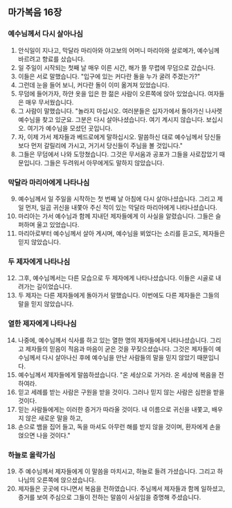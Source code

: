 ## 마가복음 16장

### 예수님께서 다시 살아나심
1. 안식일이 지나고, 막달라 마리아와 야고보의 어머니 마리아와 살로메가, 예수님께 바르려고 향료를 샀습니다.
2. 일 주일이 시작되는 첫째 날 매우 이른 시간, 해가 뜰 무렵에 무덤으로 갔습니다.
3. 이들은 서로 말했습니다. "입구에 있는 커다란 돌을 누가 굴려 주겠는가?"
4. 그런데 눈을 들어 보니, 커다란 돌이 이미 옮겨져 있었습니다.
5. 무덤에 들어가자, 하얀 옷을 입은 한 젊은 사람이 오른쪽에 앉아 있었습니다. 여자들은 매우 무서웠습니다.
6. 그 사람이 말했습니다. "놀라지 마십시오. 여러분들은 십자가에서 돌아가신 나사렛 예수님을 찾고 있군요. 그분은 다시 살아나셨습니다. 여기 계시지 않습니다. 보십시오. 여기가 예수님을 모셨던 곳입니다.
7. 자, 이제 가서 제자들과 베드로에게 말하십시오. 말씀하신 대로 예수님께서 당신들보다 먼저 갈릴리에 가시고, 거기서 당신들이 주님을 볼 것입니다."
8. 그들은 무덤에서 나와 도망쳤습니다. 그것은 무서움과 공포가 그들을 사로잡았기 때문입니다. 그들은 두려워서 아무에게도 말하지 않았습니다.
### 막달라 마리아에게 나타나심
9. 예수님께서 일 주일을 시작하는 첫 번째 날 아침에 다시 살아나셨습니다. 그리고 제일 먼저, 일곱 귀신을 내쫓아 주신 적이 있는 막달라 마리아에게 나타나셨습니다.
10. 마리아는 가서 예수님과 함께 지내던 제자들에게 이 사실을 알렸습니다. 그들은 슬퍼하며 울고 있었습니다.
11. 마리아로부터 예수님께서 살아 계시며, 예수님을 뵈었다는 소리를 듣고도, 제자들은 믿지 않았습니다.
### 두 제자에게 나타나심
12. 그후, 예수님께서는 다른 모습으로 두 제자에게 나타나셨습니다. 이들은 시골로 내려가는 길이었습니다.
13. 두 제자는 다른 제자들에게 돌아가서 말했습니다. 이번에도 다른 제자들은 그들의 말을 믿지 않았습니다.
### 열한 제자에게 나타나심
14. 나중에, 예수님께서 식사를 하고 있는 열한 명의 제자들에게 나타나셨습니다. 그리고 제자들의 믿음이 적음과 마음이 굳은 것을 꾸짖으셨습니다. 그것은 제자들이 예수님께서 다시 살아나신 후에 예수님을 만난 사람들의 말을 믿지 않았기 때문입니다.
15. 예수님께서 제자들에게 말씀하셨습니다. "온 세상으로 가거라. 온 세상에 복음을 전하여라.
16. 믿고 세례를 받는 사람은 구원을 받을 것이다. 그러나 믿지 않는 사람은 심판을 받을 것이다.
17. 믿는 사람들에게는 이러한 증거가 따라올 것이다. 내 이름으로 귀신을 내쫓고, 배우지 않은 새로운 말을 하고,
18. 손으로 뱀을 집어 들고, 독을 마셔도 아무런 해를 받지 않을 것이며, 환자에게 손을 얹으면 나을 것이다."
### 하늘로 올락가심
19. 주 예수님께서 제자들에게 이 말씀을 마치시고, 하늘로 들려 가셨습니다. 그리고 하나님의 오른쪽에 앉으셨습니다.
20. 제자들은 곳곳에 다니면서 복음을 전하였습니다. 주님께서 제자들과 함께 일하셨고, 증거를 보여 주심으로 그들이 전하는 말씀이 사실임을 증명해 주셨습니다.